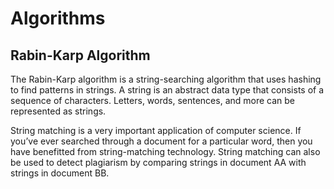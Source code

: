 # Algorithms
## Rabin-Karp Algorithm
The Rabin-Karp algorithm is a string-searching algorithm that uses hashing to find patterns in strings. A string is an abstract data type that consists of a sequence of characters. Letters, words, sentences, and more can be represented as strings.

String matching is a very important application of computer science. If you’ve ever searched through a document for a particular word, then you have benefitted from string-matching technology. String matching can also be used to detect plagiarism by comparing strings in document AA with strings in document BB.
